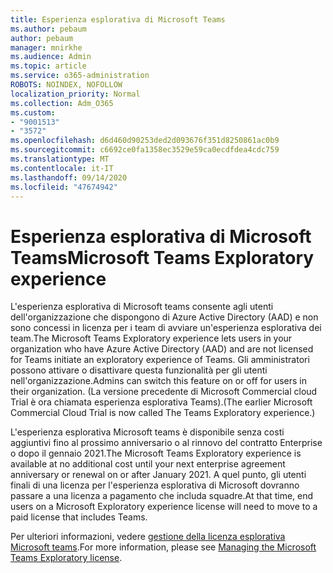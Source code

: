 ```yaml
---
title: Esperienza esplorativa di Microsoft Teams
ms.author: pebaum
author: pebaum
manager: mnirkhe
ms.audience: Admin
ms.topic: article
ms.service: o365-administration
ROBOTS: NOINDEX, NOFOLLOW
localization_priority: Normal
ms.collection: Adm_O365
ms.custom:
- "9001513"
- "3572"
ms.openlocfilehash: d6d460d90253ded2d093676f351d8250861ac0b9
ms.sourcegitcommit: c6692ce0fa1358ec3529e59ca0ecdfdea4cdc759
ms.translationtype: MT
ms.contentlocale: it-IT
ms.lasthandoff: 09/14/2020
ms.locfileid: "47674942"
---
```

# <a name="microsoft-teams-exploratory-experience"></a><span data-ttu-id="ab838-102">Esperienza esplorativa di Microsoft Teams</span><span class="sxs-lookup"><span data-stu-id="ab838-102">Microsoft Teams Exploratory experience</span></span>

<span data-ttu-id="ab838-103">L'esperienza esplorativa di Microsoft teams consente agli utenti dell'organizzazione che dispongono di Azure Active Directory (AAD) e non sono concessi in licenza per i team di avviare un'esperienza esplorativa dei team.</span><span class="sxs-lookup"><span data-stu-id="ab838-103">The Microsoft Teams Exploratory experience lets users in your organization who have Azure Active Directory (AAD) and are not licensed for Teams initiate an exploratory experience of Teams.</span></span> <span data-ttu-id="ab838-104">Gli amministratori possono attivare o disattivare questa funzionalità per gli utenti nell'organizzazione.</span><span class="sxs-lookup"><span data-stu-id="ab838-104">Admins can switch this feature on or off for users in their organization.</span></span> <span data-ttu-id="ab838-105">(La versione precedente di Microsoft Commercial cloud Trial è ora chiamata esperienza esplorativa Teams).</span><span class="sxs-lookup"><span data-stu-id="ab838-105">(The earlier Microsoft Commercial Cloud Trial is now called The Teams Exploratory experience.)</span></span>

<span data-ttu-id="ab838-106">L'esperienza esplorativa Microsoft teams è disponibile senza costi aggiuntivi fino al prossimo anniversario o al rinnovo del contratto Enterprise o dopo il gennaio 2021.</span><span class="sxs-lookup"><span data-stu-id="ab838-106">The Microsoft Teams Exploratory experience is available at no additional cost until your next enterprise agreement anniversary or renewal on or after January 2021.</span></span> <span data-ttu-id="ab838-107">A quel punto, gli utenti finali di una licenza per l'esperienza esplorativa di Microsoft dovranno passare a una licenza a pagamento che includa squadre.</span><span class="sxs-lookup"><span data-stu-id="ab838-107">At that time, end users on a Microsoft Exploratory experience license will need to move to a paid license that includes Teams.</span></span>

<span data-ttu-id="ab838-108">Per ulteriori informazioni, vedere [gestione della licenza esplorativa Microsoft teams](https://docs.microsoft.com/microsoftteams/teams-exploratory/).</span><span class="sxs-lookup"><span data-stu-id="ab838-108">For more information, please see [Managing the Microsoft Teams Exploratory license](https://docs.microsoft.com/microsoftteams/teams-exploratory/).</span></span>
